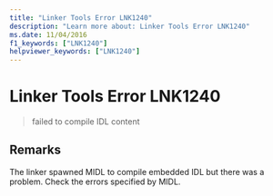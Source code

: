 ```yaml
---
title: "Linker Tools Error LNK1240"
description: "Learn more about: Linker Tools Error LNK1240"
ms.date: 11/04/2016
f1_keywords: ["LNK1240"]
helpviewer_keywords: ["LNK1240"]
---
```

# Linker Tools Error LNK1240

> failed to compile IDL content

## Remarks

The linker spawned MIDL to compile embedded IDL but there was a problem. Check the errors specified by MIDL.
